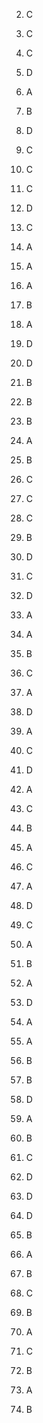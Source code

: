 2. C
4. C
8. C
13. D
15. A
16. B
18. D

1. C
2. C
3. C
4. D
10. C
11. A
14. A
16. A
17. B
18. A
19. D

2. D
3. B
4. B
6. B
9. A
11. B
12. C
14. C
17. C

3. B
6. D
8. C
10. D
11. A
14. A

1. B
2. C
3. A
4. D
6. A
7. C
9. D
11. A
12. C
13. B
14. A
15. C
17. A
18. D

1. C
2. A
3. B
4. A
6. D
10. A
11. A
12. B
13. B
19. D

1. A
2. B
3. C
6. D
7. D
8. D
9. B
10. A
11. B
12. C
13. B
15. A
16. C
17. B
18. A
19. B